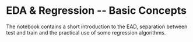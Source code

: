 # EDA & Regression -- Basic Concepts

The notebook contains a short introduction to the EAD, separation between test and train and the practical use of some regression algorithms.